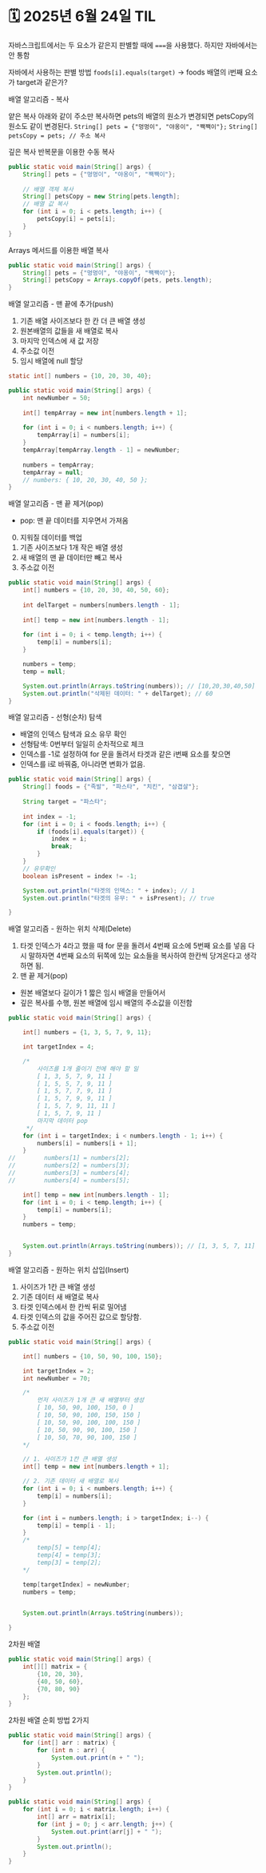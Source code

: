 # 🗓️ 2025년 6월 24일 TIL




자바스크립트에서는 두 요소가 같은지 판별할 때에
`===`을 사용했다. 하지만 자바에서는 안 통함

자바에서 사용하는 판별 방법 
`foods[i].equals(target)`
-> foods 배열의 i번째 요소가 target과 같은가?


배열 알고리즘 - 복사

얕은 복사
아래와 같이 주소만 복사하면 pets의 배열의 원소가 변경되면
petsCopy의 원소도 같이 변경된다.
`String[] pets = {"멍멍이", "야옹이", "짹짹이"};`
`String[] petsCopy = pets; // 주소 복사`

깊은 복사
반복문을 이용한 수동 복사
```java
public static void main(String[] args) {
    String[] pets = {"멍멍이", "야옹이", "짹짹이"};
    
    // 배열 객체 복사
    String[] petsCopy = new String[pets.length];
    // 배열 값 복사
    for (int i = 0; i < pets.length; i++) {
        petsCopy[i] = pets[i];
    }
}
```

Arrays 메서드를 이용한 배열 복사 
```java
public static void main(String[] args) {
    String[] pets = {"멍멍이", "야옹이", "짹짹이"};
    String[] petsCopy = Arrays.copyOf(pets, pets.length);
}
```


배열 알고리즘 - 맨 끝에 추가(push)
1. 기존 배열 사이즈보다 한 칸 더 큰 배열 생성
2. 원본배열의 값들을 새 배열로 복사
3. 마지막 인덱스에 새 값 저장
4. 주소값 이전
5. 임시 배열에 null 할당
```java
static int[] numbers = {10, 20, 30, 40};

public static void main(String[] args) {
    int newNumber = 50;
    
    int[] tempArray = new int[numbers.length + 1];
    
    for (int i = 0; i < numbers.length; i++) {
        tempArray[i] = numbers[i];
    }
    tempArray[tempArray.length - 1] = newNumber;
    
    numbers = tempArray;
    tempArray = null;
    // numbers: { 10, 20, 30, 40, 50 };
}
```


배열 알고리즘 - 맨 끝 제거(pop)
- pop: 맨 끝 데이터를 지우면서 가져옴
0. 지워질 데이터를 백업
1. 기존 사이즈보다 1개 작은 배열 생성
2. 새 배열의 맨 끝 데이터만 빼고 복사
3. 주소값 이전
```java
public static void main(String[] args) {
    int[] numbers = {10, 20, 30, 40, 50, 60};
    
    int delTarget = numbers[numbers.length - 1];
    
    int[] temp = new int[numbers.length - 1];
    
    for (int i = 0; i < temp.length; i++) {
        temp[i] = numbers[i];
    }

    numbers = temp;
    temp = null;

    System.out.println(Arrays.toString(numbers)); // [10,20,30,40,50]
    System.out.println("삭제된 데이터: " + delTarget); // 60
}
```

배열 알고리즘 - 선형(순차) 탐색
- 배열의 인덱스 탐색과 요소 유무 확인
- 선형탐색: 0번부터 일일히 순차적으로 체크
- 인덱스를 -1로 설정하여 for 문을 돌려서 타겟과 같은 i번째 요소를 찾으면
- 인덱스를 i로 바꿔줌, 아니라면 변화가 없음.
```java
public static void main(String[] args) {
    String[] foods = {"족발", "파스타", "치킨", "삼겹살"};
    
    String target = "파스타";
    
    int index = -1;
    for (int i = 0; i < foods.length; i++) {
        if (foods[i].equals(target)) {
            index = i;
            break;
        }
    }
    // 유무확인
    boolean isPresent = index != -1;

    System.out.println("타겟의 인덱스: " + index); // 1
    System.out.println("타겟의 유무: " + isPresent); // true

}
```

배열 알고리즘 - 원하는 위치 삭제(Delete)
1. 타겟 인덱스가 4라고 했을 때 for 문을 돌려서 4번째 요소에 5번째 요소를 넣음
다시 말하자면 4번째 요소의 뒤쪽에 있는 요소들을 복사하여 한칸씩 당겨온다고 생각하면 됨.
2. 맨 끝 제거(pop)
 - 원본 배열보다 길이가 1 짧은 임시 배열을 만들어서
 - 깊은 복사를 수행, 원본 배열에 임시 배열의 주소값을 이전함

```java
public static void main(String[] args) {

    int[] numbers = {1, 3, 5, 7, 9, 11};

    int targetIndex = 4;

    /*
        사이즈를 1개 줄이기 전에 해야 할 일
        [ 1, 3, 5, 7, 9, 11 ]
        [ 1, 5, 5, 7, 9, 11 ]
        [ 1, 5, 7, 7, 9, 11 ]
        [ 1, 5, 7, 9, 9, 11 ]
        [ 1, 5, 7, 9, 11, 11 ]
        [ 1, 5, 7, 9, 11 ]
        마지막 데이터 pop
     */
    for (int i = targetIndex; i < numbers.length - 1; i++) {
        numbers[i] = numbers[i + 1];
    }
//        numbers[1] = numbers[2];
//        numbers[2] = numbers[3];
//        numbers[3] = numbers[4];
//        numbers[4] = numbers[5];

    int[] temp = new int[numbers.length - 1];
    for (int i = 0; i < temp.length; i++) {
        temp[i] = numbers[i];
    }
    numbers = temp;


    System.out.println(Arrays.toString(numbers)); // [1, 3, 5, 7, 11]
}
```

배열 알고리즘 - 원하는 위치 삽입(Insert)
1. 사이즈가 1칸 큰 배열 생성
2. 기존 데이터 새 배열로 복사
3. 타겟 인덱스에서 한 칸씩 뒤로 밀어냄
4. 타겟 인덱스의 값을 주어진 값으로 할당함.
5. 주소값 이전
```java
public static void main(String[] args) {

    int[] numbers = {10, 50, 90, 100, 150};

    int targetIndex = 2;
    int newNumber = 70;

    /*
        먼저 사이즈가 1개 큰 새 배열부터 생성
        [ 10, 50, 90, 100, 150, 0 ]
        [ 10, 50, 90, 100, 150, 150 ]
        [ 10, 50, 90, 100, 100, 150 ]
        [ 10, 50, 90, 90, 100, 150 ]
        [ 10, 50, 70, 90, 100, 150 ]
    */

    // 1. 사이즈가 1칸 큰 배열 생성
    int[] temp = new int[numbers.length + 1];

    // 2. 기존 데이터 새 배열로 복사
    for (int i = 0; i < numbers.length; i++) {
        temp[i] = numbers[i];
    }

    for (int i = numbers.length; i > targetIndex; i--) {
        temp[i] = temp[i - 1];
    }
    /*
        temp[5] = temp[4];
        temp[4] = temp[3];
        temp[3] = temp[2];
    */

    temp[targetIndex] = newNumber;
    numbers = temp;


    System.out.println(Arrays.toString(numbers));

}
```




2차원 배열

```java
public static void main(String[] args) {
    int[][] matrix = {
        {10, 20, 30},
        {40, 50, 60},
        {70, 80, 90}
    };
}
```

2차원 배열 순회 방법 2가지
```java
public static void main(String[] args) {
    for (int[] arr : matrix) {
        for (int n : arr) {
            System.out.print(n + " ");
        }
        System.out.println();
    }
}
```

```java
public static void main(String[] args) {
    for (int i = 0; i < matrix.length; i++) {
        int[] arr = matrix[i];
        for (int j = 0; j < arr.length; j++) {
            System.out.print(arr[j] + " ");
        }
        System.out.println();
    }
}
```







